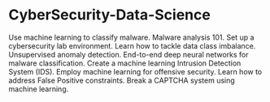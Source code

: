# CyberSecurity-Data-Science
Use machine learning to classify malware. Malware analysis 101. Set up a cybersecurity lab environment. Learn how to tackle data class imbalance. Unsupervised anomaly detection. End-to-end deep neural networks for malware classification. Create a machine learning Intrusion Detection System (IDS). Employ machine learning for offensive security. Learn how to address False Positive constraints. Break a CAPTCHA system using machine learning.
